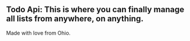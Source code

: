 ## Todo Api: This is where you can finally manage all lists from anywhere, on anything.

Made with love from Ohio.
